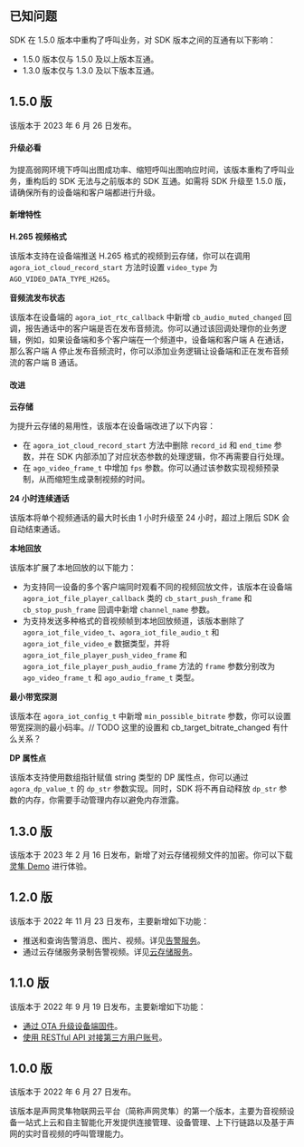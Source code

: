 ## 已知问题

SDK 在 1.5.0 版本中重构了呼叫业务，对 SDK 版本之间的互通有以下影响：
- 1.5.0 版本仅与 1.5.0 及以上版本互通。
- 1.3.0 版本仅与 1.3.0 及以下版本互通。

## 1.5.0 版

该版本于 2023 年 6 月 26 日发布。

#### 升级必看

为提高弱网环境下呼叫出图成功率、缩短呼叫出图响应时间，该版本重构了呼叫业务，重构后的 SDK 无法与之前版本的 SDK 互通。如需将 SDK 升级至 1.5.0 版，请确保所有的设备端和客户端都进行升级。

#### 新增特性

**H.265 视频格式**

该版本支持在设备端推送 H.265 格式的视频到云存储，你可以在调用 `agora_iot_cloud_record_start` 方法时设置 `video_type` 为 `AGO_VIDEO_DATA_TYPE_H265`。

**音频流发布状态**

该版本在设备端的 `agora_iot_rtc_callback` 中新增 `cb_audio_muted_changed` 回调，报告通话中的客户端是否在发布音频流。你可以通过该回调处理你的业务逻辑，例如，如果设备端和多个客户端在一个频道中，设备端和客户端 A 在通话，那么客户端 A 停止发布音频流时，你可以添加业务逻辑让设备端和正在发布音频流的客户端 B 通话。

#### 改进

**云存储**

为提升云存储的易用性，该版本在设备端改进了以下内容：
- 在 `agora_iot_cloud_record_start` 方法中删除 `record_id` 和 `end_time` 参数，并在 SDK 内部添加了对应状态参数的处理逻辑，你不再需要自行处理。
- 在 `ago_video_frame_t` 中增加 `fps` 参数。你可以通过该参数实现视频预录制，从而缩短生成录制视频的时间。

**24 小时连续通话**

该版本将单个视频通话的最大时长由 1 小时升级至 24 小时，超过上限后 SDK 会自动结束通话。

**本地回放**

该版本扩展了本地回放的以下能力：
- 为支持同一设备的多个客户端同时观看不同的视频回放文件，该版本在设备端 `agora_iot_file_player_callback` 类的 `cb_start_push_frame` 和 `cb_stop_push_frame` 回调中新增 `channel_name` 参数。
- 为支持发送多种格式的音视频帧到本地回放频道，该版本删除了 `agora_iot_file_video_t`、`agora_iot_file_audio_t` 和 `agora_iot_file_video_e` 数据类型，并将 `agora_iot_file_player_push_video_frame` 和 `agora_iot_file_player_push_audio_frame` 方法的 `frame` 参数分别改为 `ago_video_frame_t` 和 `ago_audio_frame_t` 类型。

**最小带宽探测**

该版本在 `agora_iot_config_t` 中新增 `min_possible_bitrate` 参数，你可以设置带宽探测的最小码率。// TODO 这里的设置和 cb_target_bitrate_changed 有什么关系？

**DP 属性点**

该版本支持使用数组指针赋值 string 类型的 DP 属性点，你可以通过 `agora_dp_value_t` 的 `dp_str` 参数实现。同时，SDK 将不再自动释放 `dp_str` 参数的内存，你需要手动管理内存以避免内存泄露。

## 1.3.0 版

该版本于 2023 年 2 月  16 日发布，新增了对云存储视频文件的加密。你可以下载[灵隼 Demo](https://docs.agora.io/cn/iot-apaas/downloads?platform=All%20Platforms) 进行体验。

## 1.2.0 版

该版本于 2022 年 11 月  23 日发布，主要新增如下功能：

- 推送和查询告警消息、图片、视频。详见[告警服务](./agora_link_alram/)。
- 通过云存储服务录制告警视频。详见[云存储服务](./agora_link_cloud_storage/)。

## 1.1.0 版

该版本于 2022 年 9 月  19 日发布，主要新增如下功能：

- [通过 OTA 升级设备端固件](./agora_link_ota/)。
- [使用 RESTful API 对接第三方用户账号](./agora_link_restful_api?platform=All%20Platforms#对接自研或第三方账户系统)。

## 1.0.0 版

该版本于 2022 年 6 月  27 日发布。

该版本是声网灵隼物联网云平台（简称声网灵隼）的第一个版本，主要为音视频设备一站式上云和自主智能化开发提供连接管理、设备管理、上下行链路以及基于声网的实时音视频的呼叫管理能力。